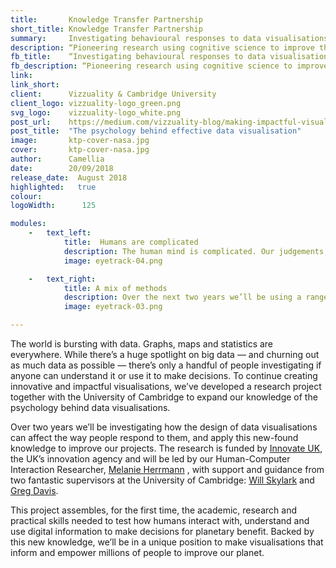 ```yaml
---
title:       Knowledge Transfer Partnership
short_title: Knowledge Transfer Partnership
summary:     Investigating behavioural responses to data visualisations
description: “Pioneering research using cognitive science to improve the design of sustainable development data.”
fb_title:    “Investigating behavioural responses to data visualisations”
fb_description: “Pioneering research using cognitive science to improve the design of sustainable development data.”
link:        
link_short:  
client:      Vizzuality & Cambridge University
client_logo: vizzuality-logo_green.png
svg_logo:    vizzuality-logo_white.png
post_url:    https://medium.com/vizzuality-blog/making-impactful-visualisations-using-psychology-797a6f0807ea
post_title:  "The psychology behind effective data visualisation"
image:       ktp-cover-nasa.jpg
cover:       ktp-cover-nasa.jpg
author:      Camellia
date:        20/09/2018
release_date:  August 2018           
highlighted:   true
colour: 
logoWidth:      125

modules:
    -   text_left: 
            title:  Humans are complicated
            description: The human mind is complicated. Our judgements, opinions and choices can be counterintuitive, inconsistent and downright irrational—but that doesn’t stop us from making them. Through our research into the psychology of data interpretation and decision-making we aim to develop practical guidelines that the whole data visualisation community can use to create designs with positive impacts.
            image: eyetrack-04.png

    -   text_right: 
            title: A mix of methods
            description: Over the next two years we’ll be using a range of methods to investigate how people understand data visualisation. Building on an initial review of current best practices and theories, we’ll spend most of the project conducting tests with different users from around the world. These tests will range from traditional user interviews to new innovative tests that use the latest in eye-tracking technology.
            image: eyetrack-03.png

---
```

The world is bursting with data. Graphs, maps and statistics are everywhere. While there’s a huge spotlight on big data — and churning out as much data as possible — there’s only a handful of people investigating if anyone can understand it or use it to make decisions. To continue creating innovative and impactful visualisations, we’ve developed a research project together with the University of Cambridge to expand our knowledge of the psychology behind data visualisations.

Over two years we’ll be investigating how the design of data visualisations can affect the way people respond to them, and apply this new-found knowledge to improve our projects. The research is funded by <a href='http://ktp.innovateuk.org/'>Innovate UK</a>, the UK’s innovation agency and will be led by our Human-Computer Interaction Researcher, <a href='http://vizzuality.com/about/melanie-herrmann'>Melanie Herrmann</a> , with support and guidance from two fantastic supervisors at the University of Cambridge: <a href='https://www.psychol.cam.ac.uk/people/william-j-matthews'>Will Skylark</a> and <a href='https://www.psychol.cam.ac.uk/people/gjd1000@cam.ac.uk'>Greg Davis</a>. 

This project assembles, for the first time, the academic, research and practical skills needed to test how humans interact with, understand and use digital information to make decisions for planetary benefit. Backed by this new knowledge, we’ll be in a unique position to make visualisations that inform and empower millions of people to improve our planet.

